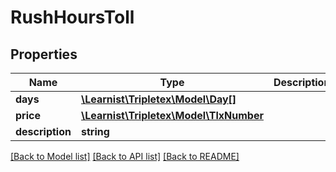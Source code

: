 # RushHoursToll

## Properties
Name | Type | Description | Notes
------------ | ------------- | ------------- | -------------
**days** | [**\Learnist\Tripletex\Model\Day[]**](Day.md) |  | [optional] 
**price** | [**\Learnist\Tripletex\Model\TlxNumber**](TlxNumber.md) |  | [optional] 
**description** | **string** |  | [optional] 

[[Back to Model list]](../../README.md#documentation-for-models) [[Back to API list]](../../README.md#documentation-for-api-endpoints) [[Back to README]](../../README.md)

